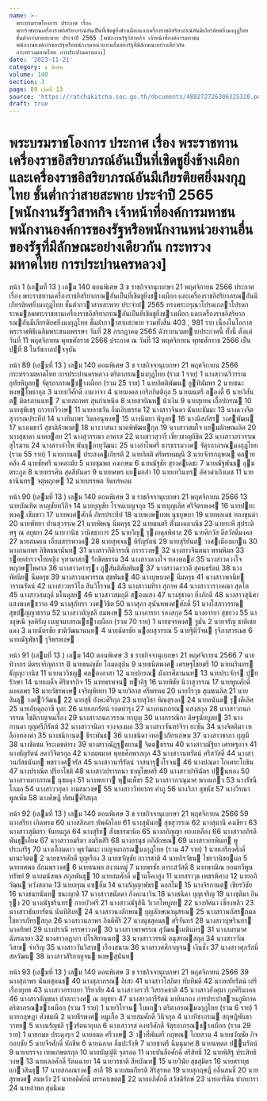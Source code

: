 ```yaml
---
name: >-
  พระบรมราชโองการ ประกาศ เรื่อง
  พระราชทานเครื่องราชอิสริยาภรณ์อันเป็นที่เชิดชูยิ่งช้างเผือกและเครื่องราชอิสริยาภรณ์อันมีเกียรติยศยิ่งมงกุฎไทย
  ชั้นต่ำกว่าสายสะพาย ประจำปี 2565 [พนักงานรัฐวิสาหกิจ เจ้าหน้าที่องค์การมหาชน
  พนักงานองค์การของรัฐหรือพนักงานหน่วยงานอื่นของรัฐที่มีลักษณะอย่างเดียวกัน
  กระทรวงมหาดไทย การประปานครหลวง]
date: '2023-11-21'
category: ข พิเศษ
volume: 140
section: 3
page: 89 เล่มที่ 13
source: 'https://ratchakitcha.soc.go.th/documents/488272726306325320.pdf'
draft: true
---
```


# พระบรมราชโองการ ประกาศ เรื่อง พระราชทานเครื่องราชอิสริยาภรณ์อันเป็นที่เชิดชูยิ่งช้างเผือกและเครื่องราชอิสริยาภรณ์อันมีเกียรติยศยิ่งมงกุฎไทย ชั้นต่ำกว่าสายสะพาย ประจำปี 2565 [พนักงานรัฐวิสาหกิจ เจ้าหน้าที่องค์การมหาชน พนักงานองค์การของรัฐหรือพนักงานหน่วยงานอื่นของรัฐที่มีลักษณะอย่างเดียวกัน กระทรวงมหาดไทย การประปานครหลวง]

หน้า 1 (เลมที่ 13 ) เลม 140 ตอนพิเศษ 3 ข ราชกิจจานุเบกษา 21 พฤศจิกายน 2566 ประกาศ เรื่อง พระราชทานเครื่องราชอิสริยาภรณอันเป็นที่เชิดชูยิ่งชางเผือก และเครื่องราชอิสริยาภรณอันมีเกียรติยศยิ่งมงกุฎไทย ชั้นต่ํากวาสายสะพาย ประจําป 2565 ทรงพระกรุณาโปรดเกลาโปรดกระหมอมพระราชทานเครื่องราชอิสริยาภรณอันเป็นที่เชิดชูยิ่งชางเผือก และเครื่องราชอิสริยาภรณอันมีเกียรติยศยิ่งมงกุฎไทย ชั้นต่ํากวาสายสะพาย รวมทั้งสิ้น 403 , 981 ราย เนื่องในโอกาสพระราชพิธีเฉลิมพระชนมพรรษา วันที่ 28 กรกฎาคม 2565 ดังรายนามทายประกาศนี้ ทั้งนี้ ตั้งแต่วันที่ 11 พฤศจิกายน พุทธศักราช 2566 ประกาศ ณ วันที่ 13 พฤศจิกายน พุทธศักราช 2566 เป็นปที่ 8 ในรัชกาลปจจุบัน

หน้า 89 (เลมที่ 13 ) เลม 140 ตอนพิเศษ 3 ข ราชกิจจานุเบกษา 21 พฤศจิกายน 2566 กระทรวงมหาดไทย การประปานครหลวง ตริตาภรณมงกุฎไทย (รวม 1 ราย) 1 นางสาวฉวีวรรณ อุทัยพิบูลย จัตุรถาภรณชางเผือก (รวม 25 ราย) 1 นายกิตติพัฒน อูทิฆัมพร 2 นายชนะ พงษโพธากุล 3 นายทวีศักดิ์ งามวาจา 4 นายมงคล เกริกกิตติกุล 5 นายมนตรี ลองตี้ 6 นายวิสันต มิตรภานนท 7 นายสถาพร สุนกําเหนิด 8 นายสายัณห น้ําเงิน 9 นายสุเทพ เอื้อปกรณ 10 นายสุพิเชฐ ถาวรทวีวงษ 11 นายอาชวัน อิ่มเอิบธรรม 12 นางสาวจินดา ฉันทะธัมมะ 13 นางดวงจิต สุวรรณประทีป 14 นางทิมาพร วิมลอนุพงษ 15 นางนิตยา พิบูลย 16 นางนิสภัสร วงศพัฒน 17 นางเมธาวี สุชาติล้ําพงศ 18 นางวาสนา นาคพิพัฒนกุล 19 นางสาวสมใจ แยมลักษณเลิศ 20 นางสุชาดา นาคยอย 21 นางสุวรรณา ภาครส 22 นางสาวสุวารี เชี่ยวชาญลิขิต 23 นางสาวอรวรรณ สุไรมาน 24 นางสาวอําไพ พันธุอายุวัฒนะ 25 นางอําไพศรี ธารธรรมวงศ จัตุรถาภรณมงกุฎไทย (รวม 55 ราย) 1 นายกานต ประสงคเกียรติ 2 นายกิตติ ศรีพรหมมุนี 3 นายจักรกฤษณ คลายคลึง 4 นายชัยศรี นาคละมัย 5 นายชุมพล คงเกษม 6 นายณัฐชัย สุรงคเดชะ 7 นายณัฐพันธ อุมตระกูล 8 นายทรรศิน สุดสีทันดร 9 นายทศพร แยมกล่ํา 10 นายเทวินทร อัศวดําเกิงเดช 11 นายธานินทร จตุพฤกษ 12 นายบรรพต จันทร์หอม

หน้า 90 (เลมที่ 13 ) เลม 140 ตอนพิเศษ 3 ข ราชกิจจานุเบกษา 21 พฤศจิกายน 2566 13 นายบัณฑิต หาญชัยทวีกิจ 14 นายบุญชัย โรจนเบญจกุล 15 นายบุญเลิศ ศรีจิตรพงศ 16 นายปยะพงค เข็มขาว 17 นายพงศศักดิ์ ภัทรประทีป 18 นายพงษเทพ นุชบุษบา 19 นายพลเดช ทองขุนดํา 20 นายพัทยา ปานสุวรรณ 21 นายพิษณุ นิ่มครุธ 22 นายมนตรี ตั้งมงคลวณิช 23 นายระพี สุประดิษฐ ณ อยุธยา 24 นายวานิช วานิชชาการ 25 นายวิญู รุงอดุลพิศาล 26 นายศิกวัส ดีสวัสดิ์มงคล 27 นายสมคเน เอี่ยมสรรพางค 28 นายสุพจน หิรัญรัตน์ 29 นายสุริยันต วงศเมืองแกน 30 นางกนกพร ลิขิตธนานันท 31 นางสาวกิติวรรณี ถาวรวงษ 32 นางสาวจินตนา พรมพิมล 33 รอยตํารวจโทหญิง จุฑามาสก รักขิตธรรม 34 นางสาวดวงใจ ทองหลอ 35 นางสาวดวงใจ พฤกษไพศาล 36 นางสาวดาวรุง ภูสันติสัมพันธ 37 นางสาวดาววดี สุคนธรัตน์ 38 นางทัศนีย นิ่มครุธ 39 นางสาวนพวรรณ สุขพันธ 40 นางบุษบงค นิ่มครุธ 41 นางสาวพจนีย วรรณรัตน์ 42 นางสาวพรวิไล สินวิโรจน 43 นางสาวมทิรา สุภาพ 44 นางสาววรางคณา สุดโต 45 นางสาวสมฤดี มโนดุลย 46 นางสาวสมฤดี สองแสง 47 นางสุชาดา ยิ่งภักดี 48 นางสาวสุนิศา แสงพงศชวาล 49 นางสุภัทรา วงศวิชิต 50 นางสุภา สุนันทพงศศักดิ์ 51 นางโสภาวรรณ สุขปญญาธรรม 52 นางสาวอัญชลี สมพงษ 53 นางอารยา รองสกุล 54 นางอารยา สุขยวง 55 นางอุษณี จุลหิรัญ เบญจมาภรณชางเผือก (รวม 70 ราย) 1 นายขจรพงศ จูมั่น 2 นายจรัญ ชาติเชยแดง 3 นายฉัตรชัย ชาติวัฒนานนท 4 นายฉัตรชัย นอยสุวรรณ 5 นายฐิติวัจน รุจิภาสวรเมธ 6 นายณัฐพัชร รุจิพรพงษ

หน้า 91 (เลมที่ 13 ) เลม 140 ตอนพิเศษ 3 ข ราชกิจจานุเบกษา 21 พฤศจิกายน 2566 7 นายทิวากร มิตรเจริญถาวร 8 นายธนญชัย โกมลสุบิน 9 นายธนิตพงศ เศรษฐไชยศรี 10 นายนรินทร ธัญญะวานิช 11 นายนววิชญ คลองอาสา 12 นายปกรณ มังกรศิลานนท 13 นายประจักร ปุยรักษา 14 นายเผด็จ ศิริขจรกิจ 15 นายพรพจน ทาอิฐ 16 นายพิชัย นิวาสุวรรณ 17 นายพูนศักดิ์ มงคลพร 18 นายวัชรพงษ เจริญพิทยา 19 นายวิลาส ศรีพรหม 20 นายวีรวุธ สุเมธนภิส 21 นายสินธุ วงศวิวัฒน 22 นายสุธี อังคะศิริกุล 23 นายสุวิชา พิณสุรงค 24 นายอนันต รุงดีเลิศ 25 นายอับดุลอาซิ บูละ 26 นายเอกรัตน์ รอดบํารุง 27 นางกนกภรณ แสงสกุล 28 นางสาวกนกวรรณ โชติกาญจนเรือง 29 นางสาวกนกวรรณ ทาบุญ 30 นางกรรณิกา ดิษฐนัยบูลย 31 นางกานดา บุญศรีภิรัตน์ 32 นางสาวจนิดา จวงจองผล 33 นางสาวจันทร์จิรา ยะซัน 34 นางจิตติมา เหลืองทองคํา 35 นางชนิกานต ธีระพันธ 36 นางชนิดา เหลาภัทรเกษม 37 นางสาวชาภา บุญมี 38 นางชิดชม จิระเดชดํารง 39 นางสาวณัฏฐธยาน จิตตธรรม 40 นางสาวณัฐิยา เศรษฐอาจ 41 นางธัญรัตน์ ลดาวิจิตรกุล 42 นางนพมาศ พุทธศีลพรสกุล 43 นางสาวนพรัตน์ ศรีสวัสดิ์ 44 นางสาวนภัสธนันท พชรวงศจรัส 45 นางสาวนารีรัตน์ วาสนารุงโรจน 46 นางปณดา โกเศยะโยธิน 47 นางปราณีต ปรียาโชติ 48 นางสาวปรารถนา ชาญไชยศรี 49 นางสาวปาริฉัตร ปนทอง 50 นางสาวผกาภรณ นุชผดุง 51 นางพเยาว พุมเพ็ชร 52 นางสาวภาณุมาศ พวงแกว 53 นางรัชนี โกมล 54 นางสาววยุดา งามสมวงษ 55 นางสาววิทยากร คําภู 56 นางวิภา สุขหัส 57 นางวีรณา พูลเพิ่ม 58 นางศิษฎี ทัศนศิริสกุล

หน้า 92 (เลมที่ 13 ) เลม 140 ตอนพิเศษ 3 ข ราชกิจจานุเบกษา 21 พฤศจิกายน 2566 59 นางสรียา เกิดพรม 60 นางสลิลภร ทัพคัลไลย 61 นางสุนันท สุขสุวรรณ 62 นางสุมานี คงเขียว 63 นางสาวสุมิตรา จันทนกูล 64 นางสุรีย สังขกรมานิต 65 นางอภิญญา ทองเหลือง 66 นางสาวอภิรดี พันธุเอี่ยม 67 นางสาวอมริตา อมริตสิริ 68 นางอรนุช อภิลักษณ 69 นางสาวอรพินท พูประเสริฐ 70 นางเอื้อมดาว พุธวัฒนะ เบญจมาภรณมงกุฎไทย (รวม 47 ราย) 1 นายเกรียงศักดิ์ มานะจิตต 2 นายขจรศักดิ์ บุญเรือง 3 นายขวัญชัย ถาวรชาติ 4 นายถิรวัธน ไชยวานิชยผล 5 นายทศพล ลัภนพรวงศ 6 นายธนพล สงวนหมู่ 7 นายพรชัย ดาระสวัสดิ์ 8 นายพาณิณ ออมทวีพูนทรัพย์ 9 นายมนัสพล สกุลพันธุ 10 นายสมศักดิ์ ดานโคกสูง 11 นายสราวุธ เพชรพิศาล 12 นายอภิวัฒน หวังสอาด 13 นายอรุณ แซลิ้ม 14 นางกัญญาพัชร ดอกไม 15 นางจิรกานต เชียรวิชัย 16 นางชนกนันท ชนะญาติ 17 นางสาวชนัดดา อังคะนาวิน 18 นางชนิดา บุญเจริญ 19 นางชุติมา อินรุง 20 นางณัฐชรินทร กาบบัวศรี 21 นางสาวณัฐสินี วิเวกไพบูลย 22 นางทัศนา เซี่ยงหลิว 23 นางสาวธันยารัตน์ นันทิสิงห 24 นางสาวนงลักษณ บุญลักษณานุสรณ 25 นางสาวนภัสรกมล ไชยวรภัทรสกุล 26 นางสาวนภาพร กิตติศิริ 27 นางนุชสุคนธ ศรีจันทร์ 28 นางสาวบุษรินทร นาคทิพย์ 29 นางปราณี หรรษาวงศ 30 นางสาวพรพรรณ สุวัฒนเมฆินทร 31 นางภมรมาศ ฉัตรฉายา 32 นางสาวลฎาภา ปโรสิยานนท 33 นางสาววรรณี อนุสรณสกุล 34 นางสาววัณวิสาข จําเริญ 35 นางสาววันวิสาข เรืองสนาม 36 นางสาวศศิกาญจน เงินชั่ง 37 นางสาวศุภรัสมิ์ สหวัฒน 38 นางสาวสิริกาญจน พงษสุนันท

หน้า 93 (เลมที่ 13 ) เลม 140 ตอนพิเศษ 3 ข ราชกิจจานุเบกษา 21 พฤศจิกายน 2566 39 นางสุภาพร นันตสุคนธ 40 นางสุภาภรณ อิเสะ 41 นางสาวโสภิตา ทับทิมดี 42 นางหทัยรัตน์ เสรีเรืองยุทธ 43 นางสาวอรรถยา วิริยาลัย 44 นางสาวอรวรี วิสรรคชาติ 45 นางสาวอังศุมา กุลศิริมงคล 46 นางสาวอัญชนา ปาลกะวงศ ณ อยุธยา 47 นางสาวอารีรัตน์ มาหินกอง การประปาสวนภูมิภาค ตริตาภรณชางเผือก (รวม 1 ราย) 1 นายวิโรจน ใบแกว ตริตาภรณมงกุฎไทย (รวม 6 ราย) 1 นายกฤษฎา ศังขมณี 2 นายธีรพงศ หนูเกื้อ 3 นายสมศักดิ์ วินิจกุล 4 นางทิชาภรณ สฤษฎิพันธาวาทย 5 นางนรัญชลี รุงรัตนาอุบล 6 นางเสาวรส คงทวีศักดิ์ จัตุรถาภรณชางเผือก (รวม 29 ราย) 1 นายกมล ประดุงรุก 2 นายกมล ศรีวงษ 3 วาที่พันตรี กฤษณ ไกยสวน 4 นายขวัญชัย กิจกอบชัย 5 นายจีรศักดิ์ หัถชีพ 6 นายฉลาด ลิ่มปะรังษี 7 นายชาตรี ฉิมนุมาศ 8 นายนพดล ปนรัตน์ 9 นายบรรจง เทพเกษตรกุล 10 นายบัญญัติ จุลรอด 11 นายบันลือศักดิ์ ศรีสิทธิ์ 12 นายพิสิฐ ประสิทธิวงษ 13 นายเลอศักดิ์ รัตนฉายา 14 นายวรชาติ สีหบัณฑ 15 นายวินัย สุขสุมิตร 16 นายศรายุธ แกวสินธุ 17 นายสกลณรงค สาลี 18 นายสมเกียรติ สิริสุรพล 19 นายสุกฤษฏิ์ กลิ่นสนธิ์ 20 นายสุรพงศ สมหวัง 21 นายอดิศักดิ์ มรรคาเขตต 22 นายอภิศักดิ์ สวัสดิรักษ์ 23 นายอารีดีน ปากบารา 24 นายอําพล สุดนิคม
